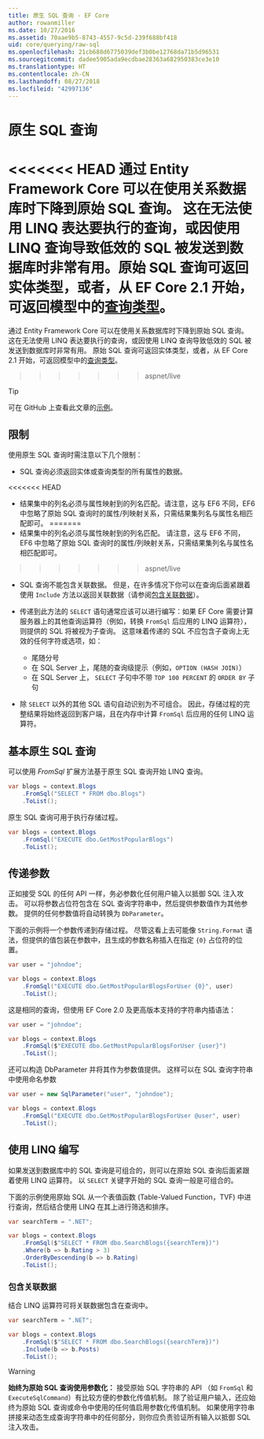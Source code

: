 ```yaml
---
title: 原生 SQL 查询 - EF Core
author: rowanmiller
ms.date: 10/27/2016
ms.assetid: 70aae9b5-8743-4557-9c5d-239f688bf418
uid: core/querying/raw-sql
ms.openlocfilehash: 21cb688d6775039def3b0be12768da71b5d96531
ms.sourcegitcommit: dadee5905ada9ecdbae28363a682950383ce3e10
ms.translationtype: HT
ms.contentlocale: zh-CN
ms.lasthandoff: 08/27/2018
ms.locfileid: "42997136"
---
```

# <a name="raw-sql-queries"></a>原生 SQL 查询

<<<<<<< HEAD
通过 Entity Framework Core 可以在使用关系数据库时下降到原始 SQL 查询。 这在无法使用 LINQ 表达要执行的查询，或因使用 LINQ 查询导致低效的 SQL 被发送到数据库时非常有用。原始 SQL 查询可返回实体类型，或者，从 EF Core 2.1 开始，可返回模型中的[查询类型](xref:core/modeling/query-types)。
=======
通过 Entity Framework Core 可以在使用关系数据库时下降到原始 SQL 查询。 这在无法使用 LINQ 表达要执行的查询，或因使用 LINQ 查询导致低效的 SQL 被发送到数据库时非常有用。 原始 SQL 查询可返回实体类型，或者，从 EF Core 2.1 开始，可返回模型中的[查询类型](xref:core/modeling/query-types)。
>>>>>>> aspnet/live

> [!TIP]  
> 可在 GitHub 上查看此文章的[示例](https://github.com/aspnet/EntityFramework.Docs/tree/master/samples/core/Querying)。

## <a name="limitations"></a>限制
 
使用原生 SQL 查询时需注意以下几个限制：

* SQL 查询必须返回实体或查询类型的所有属性的数据。

<<<<<<< HEAD
* 结果集中的列名必须与属性映射到的列名匹配。请注意，这与 EF6 不同，EF6 中忽略了原始 SQL 查询时的属性/列映射关系，只需结果集列名与属性名相匹配即可。
=======
* 结果集中的列名必须与属性映射到的列名匹配。 请注意，这与 EF6 不同，EF6 中忽略了原始 SQL 查询时的属性/列映射关系，只需结果集列名与属性名相匹配即可。
>>>>>>> aspnet/live

* SQL 查询不能包含关联数据。 但是，在许多情况下你可以在查询后面紧跟着使用 `Include` 方法以返回关联数据（请参阅[包含关联数据](#including-related-data)）。

* 传递到此方法的 `SELECT` 语句通常应该可以进行编写：如果 EF Core 需要计算服务器上的其他查询运算符（例如，转换 `FromSql` 后应用的 LINQ 运算符），则提供的 SQL 将被视为子查询。 这意味着传递的 SQL 不应包含子查询上无效的任何字符或选项，如：
  * 尾随分号
  * 在 SQL Server 上，尾随的查询级提示（例如，`OPTION (HASH JOIN)`）
  * 在 SQL Server 上， `SELECT` 子句中不带 `TOP 100 PERCENT` 的 `ORDER BY` 子句

* 除 `SELECT` 以外的其他 SQL 语句自动识别为不可组合。 因此，存储过程的完整结果将始终返回到客户端，且在内存中计算 `FromSql` 后应用的任何 LINQ 运算符。

## <a name="basic-raw-sql-queries"></a>基本原生 SQL 查询

可以使用 *FromSql* 扩展方法基于原生 SQL 查询开始 LINQ 查询。

<!-- [!code-csharp[Main](samples/core/Querying/Querying/RawSQL/Sample.cs)] -->
``` csharp
var blogs = context.Blogs
    .FromSql("SELECT * FROM dbo.Blogs")
    .ToList();
```

原生 SQL 查询可用于执行存储过程。

<!-- [!code-csharp[Main](samples/core/Querying/Querying/RawSQL/Sample.cs)] -->
``` csharp
var blogs = context.Blogs
    .FromSql("EXECUTE dbo.GetMostPopularBlogs")
    .ToList();
```

## <a name="passing-parameters"></a>传递参数

正如接受 SQL 的任何 API 一样，务必参数化任何用户输入以抵御 SQL 注入攻击。 可以将参数占位符包含在 SQL 查询字符串中，然后提供参数值作为其他参数。 提供的任何参数值将自动转换为 `DbParameter`。

下面的示例将一个参数传递到存储过程。 尽管这看上去可能像 `String.Format` 语法，但提供的值包装在参数中，且生成的参数名称插入在指定 `{0}` 占位符的位置。

<!-- [!code-csharp[Main](samples/core/Querying/Querying/RawSQL/Sample.cs)] -->
``` csharp
var user = "johndoe";

var blogs = context.Blogs
    .FromSql("EXECUTE dbo.GetMostPopularBlogsForUser {0}", user)
    .ToList();
```

这是相同的查询，但使用 EF Core 2.0 及更高版本支持的字符串内插语法：

<!-- [!code-csharp[Main](samples/core/Querying/Querying/RawSQL/Sample.cs)] -->
``` csharp
var user = "johndoe";

var blogs = context.Blogs
    .FromSql($"EXECUTE dbo.GetMostPopularBlogsForUser {user}")
    .ToList();
```

还可以构造 DbParameter 并将其作为参数值提供。 这样可以在 SQL 查询字符串中使用命名参数

<!-- [!code-csharp[Main](samples/core/Querying/Querying/RawSQL/Sample.cs)] -->
``` csharp
var user = new SqlParameter("user", "johndoe");

var blogs = context.Blogs
    .FromSql("EXECUTE dbo.GetMostPopularBlogsForUser @user", user)
    .ToList();
```

## <a name="composing-with-linq"></a>使用 LINQ 编写

如果发送到数据库中的 SQL 查询是可组合的，则可以在原始 SQL 查询后面紧跟着使用 LINQ 运算符。 以 `SELECT` 关键字开始的 SQL 查询一般是可组合的。

下面的示例使用原始 SQL 从一个表值函数 (Table-Valued Function，TVF) 中进行查询，然后结合使用 LINQ 在其上进行筛选和排序。

<!-- [!code-csharp[Main](samples/core/Querying/Querying/RawSQL/Sample.cs)] -->
``` csharp
var searchTerm = ".NET";

var blogs = context.Blogs
    .FromSql($"SELECT * FROM dbo.SearchBlogs({searchTerm})")
    .Where(b => b.Rating > 3)
    .OrderByDescending(b => b.Rating)
    .ToList();
```

### <a name="including-related-data"></a>包含关联数据

结合 LINQ 运算符可将关联数据包含在查询中。

<!-- [!code-csharp[Main](samples/core/Querying/Querying/RawSQL/Sample.cs)] -->
``` csharp
var searchTerm = ".NET";

var blogs = context.Blogs
    .FromSql($"SELECT * FROM dbo.SearchBlogs({searchTerm})")
    .Include(b => b.Posts)
    .ToList();
```

> [!WARNING]  
> **始终为原始 SQL 查询使用参数化：** 接受原始 SQL 字符串的 API （如 `FromSql` 和 `ExecuteSqlCommand`）有比较方便的参数化传值机制。 除了验证用户输入，还应始终为原始 SQL 查询或命令中使用的任何值启用参数化传值机制。 如果使用字符串拼接来动态生成查询字符串中的任何部分，则你应负责验证所有输入以抵御 SQL 注入攻击。
